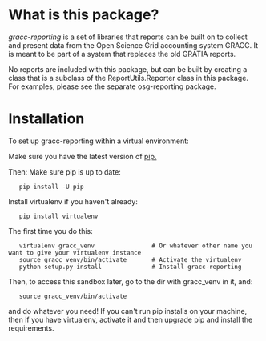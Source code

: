 What is this package?
=====================

*gracc-reporting* is a set of libraries that reports can be built on to collect
and present data from the Open Science Grid accounting system GRACC.  It is meant to 
be part of a system that replaces the old GRATIA reports.

No reports are included with this package, but can be built by creating a class that 
is a subclass of the ReportUtils.Reporter class in this package.  For examples, please
see the separate osg-reporting package.

Installation
============

To set up gracc-reporting within a virtual environment:

Make sure you have the latest version of [pip.](https://pip.pypa.io/en/stable/installing/#do-i-need-to-install-pip)

Then:
Make sure pip is up to date:
```
   pip install -U pip
```
Install virtualenv if you haven't already:
```
   pip install virtualenv
```
The first time you do this:
```
   virtualenv gracc_venv                # Or whatever other name you want to give your virtualenv instance
   source gracc_venv/bin/activate       # Activate the virtualenv
   python setup.py install              # Install gracc-reporting
```
Then, to access this sandbox later, go to the dir with gracc_venv in it, and:
```
   source gracc_venv/bin/activate
```
and do whatever you need!  If you can't run pip installs on your machine,
then if you have virtualenv, activate it and then upgrade pip and install the 
requirements.

